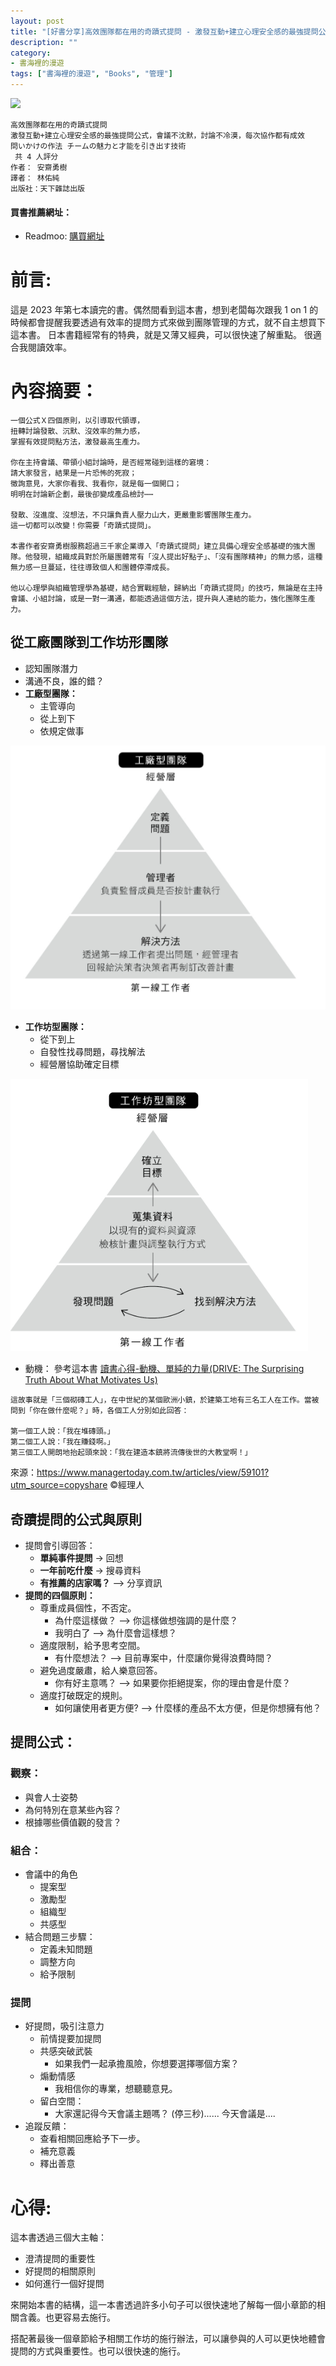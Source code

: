```yaml
---
layout: post
title: "[好書分享]高效團隊都在用的奇蹟式提問 - 激發互動+建立心理安全感的最強提問公式，會議不沈默，討論不冷漠，每次協作都有成效"
description: ""
category: 
- 書海裡的漫遊
tags: ["書海裡的漫遊", "Books", "管理"]
---
```


<div><a href="https://moo.im/a/jmMRSV" title="高效團隊都在用的奇蹟式提問"><img src="https://cdn.readmoo.com/cover/d6/k5fiji8_210x315.jpg?v=0" /></a></div>



```
高效團隊都在用的奇蹟式提問
激發互動+建立心理安全感的最強提問公式，會議不沈默，討論不冷漠，每次協作都有成效
問いかけの作法 チームの魅力と才能を引き出す技術
 共 4 人評分
作者： 安齋勇樹  
譯者： 林佑純  
出版社：天下雜誌出版 
```

#### 買書推薦網址：

- Readmoo: [購買網址](https://moo.im/a/jmMRSV)

# 前言:

這是 2023 年第七本讀完的書。偶然間看到這本書，想到老闆每次跟我 1 on 1 的時候都會提醒我要透過有效率的提問方式來做到團隊管理的方式，就不自主想買下這本書。 日本書籍經常有的特典，就是又薄又經典，可以很快速了解重點。 很適合我閱讀效率。



# 內容摘要：

```
一個公式Ｘ四個原則，以引導取代領導，
扭轉討論發散、沉默、沒效率的無力感，
掌握有效提問點方法，激發最高生產力。

你在主持會議、帶領小組討論時，是否經常碰到這樣的窘境：
請大家發言，結果是一片恐怖的死寂；
徵詢意見，大家你看我、我看你，就是每一個開口；
明明在討論新企劃，最後卻變成產品檢討⋯⋯

發散、沒進度、沒想法，不只讓負責人壓力山大，更嚴重影響團隊生產力。
這一切都可以改變！你需要「奇蹟式提問」。

本書作者安齋勇樹服務超過三千家企業導入「奇蹟式提問」建立具備心理安全感基礎的強大團隊。他發現，組織成員對於所屬團體常有「沒人提出好點子」、「沒有團隊精神」的無力感，這種無力感一旦蔓延，往往導致個人和團體停滯成長。

他以心理學與組織管理學為基礎，結合實戰經驗，歸納出「奇蹟式提問」的技巧，無論是在主持會議、小組討論，或是一對一溝通，都能透過這個方法，提升與人連結的能力，強化團隊生產力。
```

## 從工廠團隊到工作坊形團隊

- 認知團隊潛力
- 溝通不良，誰的錯？
- **工廠型團隊：**
  - 主管導向
  - 從上到下
  - 依規定做事

![image-20230825212524451](../images/2022/image-20230825212524451.png)

- **工作坊型團隊：**
  - 從下到上
  - 自發性找尋問題，尋找解法
  - 經營層協助確定目標

![image-20230825212509458](../images/2022/image-20230825212509458.png)



- 動機： 參考這本書 [讀書心得-動機、單純的力量(DRIVE: The Surprising Truth About What Motivates Us)](https://www.evanlin.com/e8-ae-80-e6-9b-b8-e5-bf-83-e5-be-97-e5-8b-95-e6-a9-9f-e3-80-81-e5-96-ae-e7-b4-94-e7-9a-84-e5-8a-9b-e9-87-8fdrive-the-surprising-truth-about-what-motivates-us/)

```
這故事就是「三個砌磚工人」，在中世紀的某個歐洲小鎮，於建築工地有三名工人在工作。當被問到「你在做什麼呢？」時，各個工人分別如此回答：

第一個工人說：「我在堆磚頭。」
第二個工人說：「我在賺錢啊。」
第三個工人開朗地抬起頭來說：「我在建造本鎮將流傳後世的大教堂啊！」

```

來源：https://www.managertoday.com.tw/articles/view/59101?utm_source=copyshare 
©經理人



## 奇蹟提問的公式與原則

- 提問會引導回答：
  - **單純事件提問** -> 回想 
  - **一年前吃什麼** -> 搜尋資料
  - **有推薦的店家嗎？** --> 分享資訊
- **提問的四個原則：**
  - 尊重成員個性，不否定。
    - 為什麼這樣做？ --> 你這樣做想強調的是什麼？
    - 我明白了 --> 為什麼會這樣想？
  - 適度限制，給予思考空間。
    - 有什麼想法？ --> 目前專案中，什麼讓你覺得浪費時間？
  - 避免過度嚴肅，給人樂意回答。
    - 你有好主意嗎？ --> 如果要你拒絕提案，你的理由會是什麼？
  - 適度打破既定的規則。
    - 如何讓使用者更方便? --> 什麼樣的產品不太方便，但是你想擁有他？

## 提問公式：

### 觀察：

- 與會人士姿勢
- 為何特別在意某些內容？
- 根據哪些價值觀的發言？

### 組合：

- 會議中的角色
  - 提案型
  - 激勵型
  - 組織型
  - 共感型
- 結合問題三步驟：
  - 定義未知問題
  - 調整方向
  - 給予限制

### 提問

- 好提問，吸引注意力
  - 前情提要加提問
  - 共感突破武裝
    - 如果我們一起承擔風險，你想要選擇哪個方案？
  - 煽動情感
    - 我相信你的專業，想聽聽意見。
  - 留白空間：
    - 大家還記得今天會議主題嗎？ (停三秒)...... 今天會議是....
- 追蹤反饋：
  - 查看相關回應給予下一步。
  - 補充意義
  - 釋出善意




# 心得:

這本書透過三個大主軸：

- 澄清提問的重要性
- 好提問的相關原則
- 如何進行一個好提問

來開始本書的結構，這一本書透過許多小句子可以很快速地了解每一個小章節的相關含義。也更容易去施行。

搭配著最後一個章節給予相關工作坊的施行辦法，可以讓參與的人可以更快地體會提問的方式與重要性。也可以很快速的施行。

